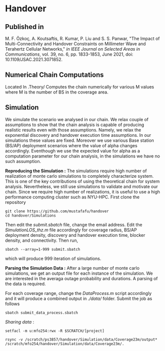 # Handover

## Published in 


M. F. Özkoç, A. Koutsaftis, R. Kumar, P. Liu and S. S. Panwar, "The Impact of Multi-Connectivity and Handover Constraints on Millimeter Wave and Terahertz Cellular Networks," *in IEEE Journal on Selected Areas in Communications*, vol. 39, no. 6, pp. 1833-1853, June 2021, doi: 10.1109/JSAC.2021.3071852.


## Numerical Chain Computations
Located In .Theory/
Computes the chain numerically for various M values where M is the number of BS in the coverage area.


## Simulation
We simulate the scenario we analysed in our chain. We relax couple of assumptions to show that the chain analysis is capable of producing realistic results even with those assumptions. Namely, we relax the exponential discovery and handover execution time assumptions. In our simulations these values are fixed. Moreover we use various Base station (BS/AP) deployment scenarios where the value of alpha changes accordingly. Eventhough we use the expected value for alpha as a computation parameter for our chain analysis, in the simulations we have no such assumption.

**Reproducing the Simulation :**
The simulations require high number of realization of monte carlo simulations to completely characterize system. This is one of the key contributions of using the theoretical chain for system analysis. Nevertheless, we still use simulations to validate and motivate our chain. Since we require high number of realizations, it is useful to use a high performance computing cluster such as NYU-HPC. 
First clone the repository
```
git clone https://github.com/mustafafu/handover
cd handover/Simulations
```

Then edit the *submit.sbatch* file, change the email address. 
Edit the *SimulationLOS_thz.m* file accordingly for coverage radius, BS/AP deployment density, discovery and handover execution time, blocker density, and connectivity.
Then run,
```
sbatch --array=1-999 submit.sbatch
```
which will produce 999 iteration of simulations.

**Parsing the Simulation Data :**
After a large number of monte carlo simulations, we get an output file for each instance of the simulation. We are interested in the averaga outage probability and durations. A parsing of the data is required. 

For each coverage range, change the *DataProcess.m* script accordingly and it will produce a combined output in *./data/* folder. Submit the job as follows
```
sbatch submit_data_process.sbatch
```
  *Sharing data* : 
  ```
  setfacl -m u:mfo254:rwx -R $SCRATCH/[project]
  ```
  ```
  rsync -v /scratch/ps3857/handover/Simulation/data/Coverage23m/output*  /scratch/mfo254/handover/Simulation/data/Coverage23m/.
  ```
